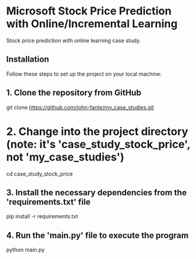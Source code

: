 # Microsoft Stock Price Prediction with Online/Incremental Learning
Stock price prediction with online learning case study.


## Installation
Follow these steps to set up the project on your local machine:

## 1. Clone the repository from GitHub
git clone https://github.com/john-fante/my_case_studies.git

# 2. Change into the project directory (note: it's 'case_study_stock_price', not 'my_case_studies')
cd case_study_stock_price

## 3. Install the necessary dependencies from the 'requirements.txt' file
pip install -r requirements.txt

## 4. Run the 'main.py' file to execute the program
python main.py
